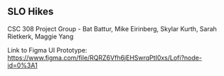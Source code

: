 ## SLO Hikes
CSC 308 Project Group - Bat Battur, Mike Eirinberg, Skylar Kurth, Sarah Rietkerk, Maggie Yang

Link to Figma UI Prototype: https://www.figma.com/file/RQRZ6Vfh6jEHSwrqPtI0xs/Lofi?node-id=0%3A1

